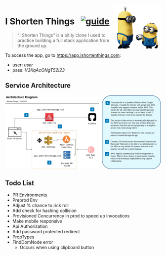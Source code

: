 <img src="docs/images/minion-short.png" align="right" height="144px" />

# I Shorten Things &nbsp; [![guide](https://img.shields.io/badge/Link-https%3A%2F%2Fapp.ishortenthings.com-blue)](https://app.ishortenthings.com)

> "I Shorten Things" is a bit.ly clone I used to practice building a full stack application from the ground up.

To access the app, go to https://app.ishortenthings.com:

- user: _user_
- pass: _V3KqAcONgT52!23_

## Service Architecture

![architecture diagram](docs/images/architecture_diagram.jpg)

## Todo List

- PR Environments
- Preprod Env
- Adjust % chance to rick roll
- Add check for hashing collision
- Provisioned Concurrency in prod to speed up invocations
- Make mobile responsive
- Api Authorization
- Add password protected redirect
- PropTypes
- FindDomNode error
  - Occurs when using clipboard button
